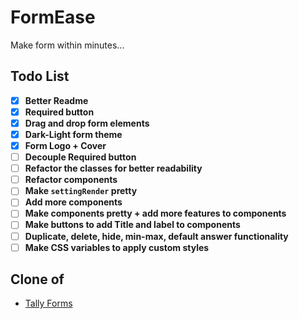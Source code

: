 # FormEase

Make form within minutes...

## Todo List

- [x] **Better Readme**
- [x] **Required button**
- [x] **Drag and drop form elements**
- [x] **Dark-Light form theme**
- [x] **Form Logo + Cover**
- [ ] **Decouple Required button**
- [ ] **Refactor the classes for better readability**
- [ ] **Refactor components**
- [ ] **Make `settingRender` pretty**
- [ ] **Add more components**
- [ ] **Make components pretty + add more features to components**
- [ ] **Make buttons to add Title and label to components**
- [ ] **Duplicate, delete, hide, min-max, default answer functionality**
- [ ] **Make CSS variables to apply custom styles**

## Clone of

- [Tally Forms](https://tally.so)
